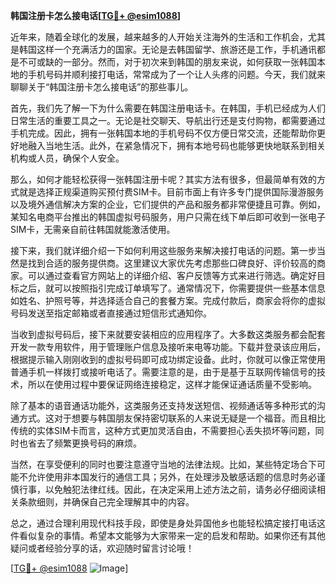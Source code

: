 **韩国注册卡怎么接电话[[TG💪+ @esim1088](https://t.me/s/esim1088)]**

近年来，随着全球化的发展，越来越多的人开始关注海外的生活和工作机会，尤其是韩国这样一个充满活力的国家。无论是去韩国留学、旅游还是工作，手机通讯都是不可或缺的一部分。然而，对于初次来到韩国的朋友来说，如何获取一张韩国本地的手机号码并顺利接打电话，常常成为了一个让人头疼的问题。今天，我们就来聊聊关于“韩国注册卡怎么接电话”的那些事儿。

首先，我们先了解一下为什么需要在韩国注册电话卡。在韩国，手机已经成为人们日常生活的重要工具之一。无论是社交聊天、导航出行还是支付购物，都需要通过手机完成。因此，拥有一张韩国本地的手机号码不仅方便日常交流，还能帮助你更好地融入当地生活。此外，在紧急情况下，拥有本地号码也能够更快地联系到相关机构或人员，确保个人安全。

那么，如何才能轻松获得一张韩国注册卡呢？其实方法有很多，但最简单有效的方式就是选择正规渠道购买预付费SIM卡。目前市面上有许多专门提供国际漫游服务以及境外通信解决方案的企业，它们提供的产品和服务都非常便捷且可靠。例如，某知名电商平台推出的韩国虚拟号码服务，用户只需在线下单后即可收到一张电子SIM卡，无需亲自前往韩国就能激活使用。

接下来，我们就详细介绍一下如何利用这些服务来解决接打电话的问题。第一步当然是找到合适的服务提供商。这里建议大家优先考虑那些口碑良好、评价较高的商家。可以通过查看官方网站上的详细介绍、客户反馈等方式来进行筛选。确定好目标之后，就可以按照指引完成订单填写了。通常情况下，你需要提供一些基本信息如姓名、护照号等，并选择适合自己的套餐方案。完成付款后，商家会将你的虚拟号码发送至指定邮箱或者直接通过短信形式通知你。

当收到虚拟号码后，接下来就要安装相应的应用程序了。大多数这类服务都会配套开发一款专用软件，用于管理账户信息及接听来电等功能。下载并登录该应用后，根据提示输入刚刚收到的虚拟号码即可成功绑定设备。此时，你就可以像正常使用普通手机一样拨打或接听电话了。需要注意的是，由于是基于互联网传输信号的技术，所以在使用过程中要保证网络连接稳定，这样才能保证通话质量不受影响。

除了基本的语音通话功能外，这类服务还支持发送短信、视频通话等多种形式的沟通方式。这对于想要与韩国朋友保持密切联系的人来说无疑是一个福音。而且相比传统的实体SIM卡而言，这种方式更加灵活自由，不需要担心丢失损坏等问题，同时也省去了频繁更换号码的麻烦。

当然，在享受便利的同时也要注意遵守当地的法律法规。比如，某些特定场合下可能不允许使用非本国发行的通信工具；另外，在处理涉及敏感话题的信息时务必谨慎行事，以免触犯法律红线。因此，在决定采用上述方法之前，请务必仔细阅读相关条款细则，并确保自己完全理解其中的内容。

总之，通过合理利用现代科技手段，即使是身处异国他乡也能轻松搞定接打电话这件看似复杂的事情。希望本文能够为大家带来一定的启发和帮助。如果你还有其他疑问或者经验分享的话，欢迎随时留言讨论哦！

[[TG💪+ @esim1088](https://t.me/s/esim1088) ![Image](https://i.postimg.cc/4NQfJmqS/Snipaste-2025-05-13-00-14-12.png)]